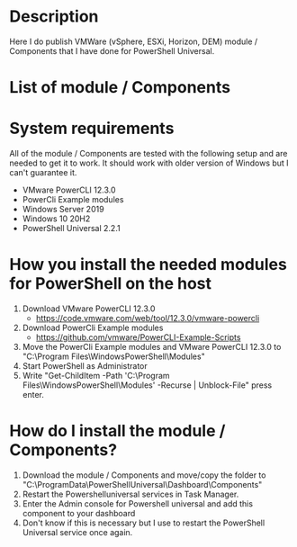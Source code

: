 # Description
Here I do publish VMWare (vSphere, ESXi, Horizon, DEM) module / Components that I have done for PowerShell Universal.

# List of module / Components


# System requirements
All of the module / Components are tested with the following setup and are needed to get it to work. It should work with older version of Windows but I can't guarantee it.
* VMware PowerCLI 12.3.0
* PowerCli Example modules
* Windows Server 2019
* Windows 10 20H2
* PowerShell Universal 2.2.1

# How you install the needed modules for PowerShell on the host
1. Download VMware PowerCLI 12.3.0
    - https://code.vmware.com/web/tool/12.3.0/vmware-powercli
2. Download PowerCli Example modules
    - https://github.com/vmware/PowerCLI-Example-Scripts
3. Move the PowerCli Example modules and VMware PowerCLI 12.3.0 to "C:\Program Files\WindowsPowerShell\Modules"
4. Start PowerShell as Administrator
5. Write "Get-ChildItem -Path 'C:\Program Files\WindowsPowerShell\Modules' -Recurse | Unblock-File" press enter.


# How do I install the module / Components?
1. Download the module / Components and move/copy the folder to "C:\ProgramData\PowerShellUniversal\Dashboard\Components"
2. Restart the Powershelluniversal services in Task Manager.
3. Enter the Admin console for Powershell universal and add this component to your dashboard
4. Don't know if this is necessary but I use to restart the PowerShell Universal service once again.